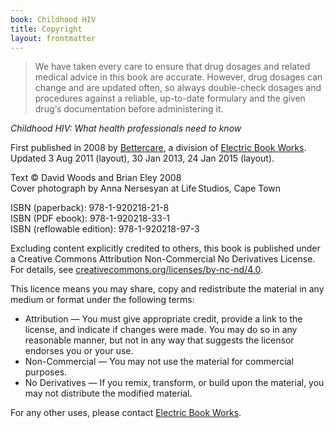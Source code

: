 ```yaml
---
book: Childhood HIV
title: Copyright
layout: frontmatter
---
```


> We have taken every care to ensure that drug dosages and related medical advice in this book are accurate. However, drug dosages can change and are updated often, so always double-check dosages and procedures against a reliable, up-to-date formulary and the given drug‘s documentation before administering it.

*Childhood HIV: What health professionals need to know*

First published in 2008 by [Bettercare](http://bettercare.co.za), a division of [Electric Book Works](http://www.electricbookworks.com). Updated 3 Aug 2011 (layout), 30 Jan 2013, 24 Jan 2015 (layout).

Text © David Woods and Brian Eley 2008  
Cover photograph by Anna Nersesyan at Life Studios, Cape Town

ISBN (paperback): 978-1-920218-21-8  
ISBN (PDF ebook): 978-1-920218-33-1  
ISBN (reflowable edition): 978-1-920218-97-3

Excluding content explicitly credited to others, this book is published under a Creative Commons Attribution Non-Commercial No Derivatives License. For details, see [creativecommons.org/licenses/by-nc-nd/4.0](http://creativecommons.org/licenses/by-nc-nd/4.0/).

This licence means you may share, copy and redistribute the material in any medium or format under the following terms:

* Attribution — You must give appropriate credit, provide a link to the license, and indicate if changes were made. You may do so in any reasonable manner, but not in any way that suggests the licensor endorses you or your use.
* Non-Commercial — You may not use the material for commercial purposes.
* No Derivatives — If you remix, transform, or build upon the material, you may not distribute the modified material.

For any other uses, please contact [Electric Book Works](http://electricbookworks.com).
